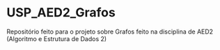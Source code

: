 # USP_AED2_Grafos
Repositório feito para o projeto sobre Grafos feito na disciplina de AED2 (Algoritmo e Estrutura de Dados 2)

